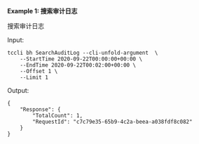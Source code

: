 **Example 1: 搜索审计日志**

搜索审计日志

Input: 

```
tccli bh SearchAuditLog --cli-unfold-argument  \
    --StartTime 2020-09-22T00:00:00+00:00 \
    --EndTime 2020-09-22T00:02:00+00:00 \
    --Offset 1 \
    --Limit 1
```

Output: 
```
{
    "Response": {
        "TotalCount": 1,
        "RequestId": "c7c79e35-65b9-4c2a-beea-a038fdf8c082"
    }
}
```

